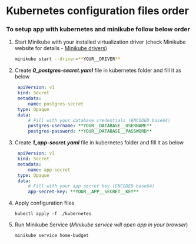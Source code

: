 # Kubernetes configuration files order

### To setup app with kubernetes and minikube follow below order

1. Start Minikube with your installed virtualization driver (check Minikube website for details - <a href="https://minikube.sigs.k8s.io/docs/drivers/">Minikube drivers</a>)
    ```sh
    minikube start --driver=**YOUR__DRIVER**   
    ```
2. Create ***0_postgres-secret.yaml*** file in kubernetes folder and fill it as below
   ```yaml
    apiVersion: v1
    kind: Secret
    metadata:
        name: postgres-secret
    type: Opaque
    data:
        # Fill with your database credentials (ENCODED base64)
        postgres-username: **YOUR__DATABASE__USERNAME**
        postgres-password: **YOUR__DATABASE__PASSWORD**
   ```
3. Create ***1_app-secret.yaml*** file in kubernetes folder and fill it as below
   ```yaml
    apiVersion: v1
    kind: Secret
    metadata:
        name: app-secret
    type: Opaque
    data:
        # Fill with your app secret key (ENCODED base64)
        app-secret-key: **YOUR__APP__SECRET__KEY**
   ```
4. Apply configuration files
    ```ssh
    kubectl apply -f ./kubernetes
    ```
5. Run Minikube Service (*Minikube service will open app in your browser*)
    ```ssh
    minikube service home-budget
    ```